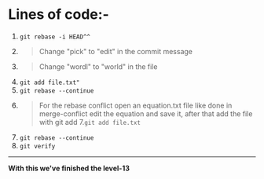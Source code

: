 # Lines of code:-
1. `git rebase -i HEAD^^`
2. > Change "pick" to "edit" in the commit message
3. > Change "wordl" to "world" in the file
4. `git add file.txt"`
5. `git rebase --continue`
6. > For the rebase conflict open an equation.txt file like done in  merge-conflict edit the equation and save it, after that add the file with git add
7.`git add file.txt`
8. `git rebase --continue`
9. `git verify`
---
**With this we've finished the level-13**
